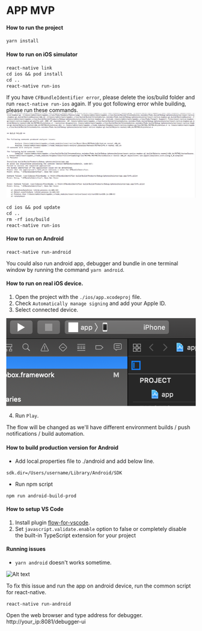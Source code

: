 # APP MVP


#### How to run the project

```
yarn install
```

#### How to run on iOS simulator
```
react-native link
cd ios && pod install
cd ..
react-native run-ios
```
If you have `CFBundleIdentifier error`, please delete the ios/build folder and run `react-native run-ios` again.
If you got following error while building, please run these commands.
![Alt text](docs/images/screenshot_build_error.png)
```
cd ios && pod update
cd ..
rm -rf ios/build
react-native run-ios
```

#### How to run on Android
```
react-native run-android
```

You could also run android app, debugger and bundle in one terminal window by running the command `yarn android`.

#### How to run on real iOS device.

1. Open the project with the `./ios/app.xcodeproj` file.
2. Check `Automatically manage signing` and add your Apple ID.
3. Select connected device.

![Alt text](docs/images/select-device.png?raw=true 'Title')

4. Run `Play`.

The flow will be changed as we'll have different environment builds / push notifications / build automation.

#### How to build production version for Android

- Add local.properties file to ./android and add below line.

```
sdk.dir=/Users/username/Library/Android/SDK
```

- Run npm script

```
npm run android-build-prod
```

#### How to setup VS Code

1. Install plugin [flow-for-vscode](https://github.com/flowtype/flow-for-vscode).
2. Set `javascript.validate.enable` option to false or completely disable the built-in TypeScript extension for your project

#### Running issues

- `yarn android` doesn't works sometime.

![Alt text](docs/images/yarn-issue.png)

To fix this issue and run the app on android device, run the common script for react-native.

```
react-native run-android
```

Open the web browser and type address for debugger. http://your_ip:8081/debugger-ui


